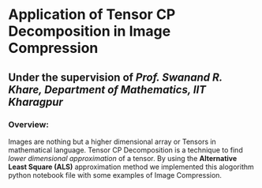 # Application of Tensor CP Decomposition in Image Compression

## Under the supervision of <i>Prof. Swanand R. Khare, Department of Mathematics, IIT Kharagpur</i>

### Overview:
Images are nothing but a higher dimensional array or Tensors in mathematical language. Tensor CP Decomposition is a technique to find <i>lower dimensional approximation</i> of a tensor. By using the <b>Alternative Least Square (ALS)</b> approximation method we implemented this alogorithm python notebook file with some examples of Image Compression. 
